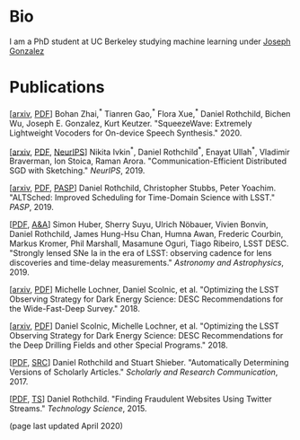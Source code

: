 # Bio

I am a PhD student at UC Berkeley studying machine learning under [Joseph Gonzalez](https://people.eecs.berkeley.edu/~jegonzal/)

# Publications

\[[arxiv](https://arxiv.org/abs/2001.05685), [PDF](pdfs/squeezewave.pdf)\]
Bohan Zhai,<sup>\*</sup> Tianren Gao,<sup>\*</sup> Flora Xue,<sup>\*</sup> Daniel Rothchild, Bichen Wu, Joseph E. Gonzalez, Kurt Keutzer.
"SqueezeWave: Extremely Lightweight Vocoders for On-device Speech Synthesis."
2020.

\[[arxiv](https://arxiv.org/abs/1903.04488), [PDF](pdfs/sketched_sgd.pdf), [NeurIPS](http://papers.nips.cc/paper/9473-communication-efficient-distributed-sgd-with-sketching)\]
Nikita Ivkin<sup>\*</sup>, Daniel Rothchild<sup>\*</sup>, Enayat Ullah<sup>\*</sup>, Vladimir Braverman, Ion Stoica, Raman Arora.
"Communication-Efficient Distributed SGD with Sketching."
<i>NeurIPS</i>, 2019.

\[[arxiv](https://arxiv.org/abs/1903.00531), [PDF](pdfs/altsched.pdf), [PASP](https://iopscience.iop.org/article/10.1088/1538-3873/ab3300/meta)\]
Daniel Rothchild, Christopher Stubbs, Peter Yoachim.
"ALTSched: Improved Scheduling for Time-Domain Science with LSST."
<i>PASP</i>, 2019.

\[[PDF](pdfs/lensed_sn.pdf), [A&A](https://www.aanda.org/articles/aa/abs/2019/11/aa35370-19/aa35370-19.html)\]
Simon Huber, Sherry Suyu, Ulrich Nöbauer, Vivien Bonvin, Daniel Rothchild, James Hung-Hsu Chan, Humna Awan, Frederic Courbin, Markus Kromer, Phil Marshall, Masamune Oguri, Tiago Ribeiro, LSST DESC.
"Strongly lensed SNe Ia in the era of LSST: observing cadence for lens discoveries and time-delay measurements."
<i>Astronomy and Astrophysics</i>, 2019.

\[[arxiv](https://arxiv.org/abs/1812.00515), [PDF](pdfs/desc_wfd.pdf)\]
Michelle Lochner, Daniel Scolnic, et al.
"Optimizing the LSST Observing Strategy for Dark Energy Science: DESC Recommendations for the Wide-Fast-Deep Survey."
2018.

\[[arxiv](https://arxiv.org/abs/1812.00516), [PDF](pdfs/desc_dd.pdf)\]
Daniel Scolnic, Michelle Lochner, et al.
"Optimizing the LSST Observing Strategy for Dark Energy Science: DESC Recommendations for the Deep Drilling Fields and other Special Programs."
2018.

\[[PDF](pdfs/scholarly_articles.pdf), [SRC](https://src-online.ca/index.php/src/article/view/268)\]
Daniel Rothchild and Stuart Shieber.
"Automatically Determining Versions of Scholarly Articles."
<i>Scholarly and Research Communication</i>, 2017.

\[[PDF](pdfs/twitter.pdf), [TS](https://techscience.org/a/2015092905/)\]
Daniel Rothchild.
"Finding Fraudulent Websites Using Twitter Streams."
<i>Technology Science</i>, 2015.


(page last updated April 2020)
